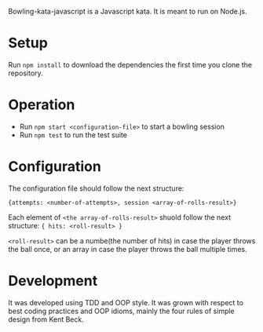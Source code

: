 Bowling-kata-javascript is a Javascript kata.
It is meant to run on Node.js.

# Setup
Run `npm install` to download the dependencies the first time you clone the repository.

# Operation

  * Run `npm start <configuration-file>` to start a bowling session
  * Run `npm test` to run the test suite

# Configuration

The configuration file should follow the next structure:

`{attempts: <number-of-attempts>, session <array-of-rolls-result>}`

Each element of `<the array-of-rolls-result>` shuold follow the next structure:
`{ hits: <roll-result> }`

`<roll-result>` can be a numbe(the number of hits) in case the player throws the ball once, or an array
in case the player throws the ball multiple times.

# Development
It was developed using TDD and OOP style.
It was grown with respect to best coding practices and OOP idioms,
mainly the four rules of simple design from Kent Beck.